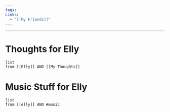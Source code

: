 ```yaml
---
tags: 
Links:
  - "[[My Friends]]"
---
```

- - -
# Thoughts for Elly 
```dataview
list
from [[Elly]] AND [[My Thoughts]]
```

# Music Stuff for Elly 

```dataview
list
from [[elly]] AND #music
```